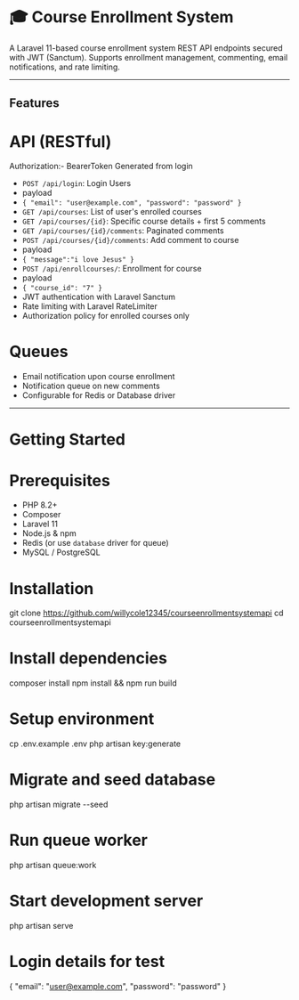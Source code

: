 # 🎓 Course Enrollment System

A Laravel 11-based course enrollment system REST API endpoints secured with JWT (Sanctum). Supports enrollment management, commenting, email notifications, and rate limiting.

---

## Features

# API (RESTful)
 Authorization:- BearerToken Generated from login
- `POST /api/login`: Login Users
- payload
- `{
  "email": "user@example.com",
  "password": "password"
}`
- `GET /api/courses`: List of user's enrolled courses
- `GET /api/courses/{id}`: Specific course details + first 5 comments
- `GET /api/courses/{id}/comments`: Paginated comments
- `POST /api/courses/{id}/comments`: Add comment to course
- payload
- `{
    "message":"i love Jesus"
}`
- `POST /api/enrollcourses/`: Enrollment for course
- payload
- `{
    "course_id": "7"
}`
- JWT authentication with Laravel Sanctum
- Rate limiting with Laravel RateLimiter
- Authorization policy for enrolled courses only

# Queues
- Email notification upon course enrollment
- Notification queue on new comments
- Configurable for Redis or Database driver

---

# Getting Started

# Prerequisites
- PHP 8.2+
- Composer
- Laravel 11
- Node.js & npm
- Redis (or use `database` driver for queue)
- MySQL / PostgreSQL

# Installation


git clone https://github.com/willycole12345/courseenrollmentsystemapi
cd courseenrollmentsystemapi

# Install dependencies
composer install
npm install && npm run build

# Setup environment
cp .env.example .env
php artisan key:generate

# Migrate and seed database
php artisan migrate --seed

# Run queue worker
php artisan queue:work

# Start development server
php artisan serve

# Login details for test

{
  "email": "user@example.com",
  "password": "password"
}
